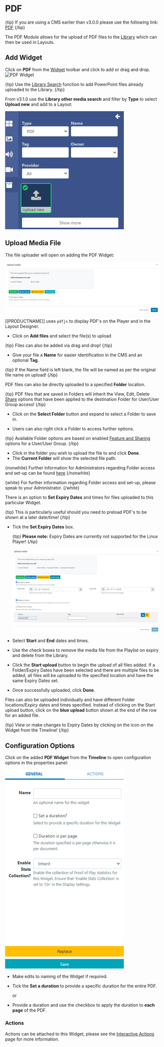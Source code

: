 <!--toc=widgets-->

# PDF

{tip}
If you are using a CMS earlier than v3.0.0 please use the following link: [PDF](media_module_pdf_2.html)
{/tip}

The PDF Module allows for the upload of PDF files to the [Library](media_library.html) which can then be used in Layouts.

## Add Widget

Click on **PDF** from the [Widget](layouts_widgets.html) toolbar and click to add or drag and drop. ![PDF Widget](img/v2_media_pdf_widget.png)

{tip}
Use the [Library Search](layouts_library_search.html) function to add PowerPoint files already uploaded to the Library.
{/tip}


From v3.1.0 use the **Library other media search** and filter by **Type** to select **Upload new** and add to a Layout:

![Upload New](img/v3.1_media_pdf_uploadnew.png)

## Upload Media File

The file uploader will open on adding the PDF Widget:

![PDF Add](img/v3_media_pdf_upload.png)

[[PRODUCTNAME]] uses `pdfjs` to display PDF's on the Player and in the Layout Designer.

- Click on **Add files** and select the file(s) to upload

{tip}
Files can also be added via drag and drop!
{/tip}

- Give your file a **Name** for easier identification in the CMS and an optional **Tag**.

{tip}
If the Name field is left blank, the file will be named as per the original file name on upload!
{/tip}

PDF files can also be directly uploaded to a specified **Folder** location.

{tip}
PDF files that are saved in Folders will inherit the View, Edit, Delete [Share](users_features_and_sharing.html) options that have been applied to the destination Folder for User/User Group access!
{/tip}

- Click on the **Select Folder** button and expand to select a Folder to save in.

- Users can also right click a Folder to access further options.


{tip}
Available Folder options are based on enabled [Feature and Sharing](users_features_and_sharing.html) options for a User/User Group.
{/tip}

- Click in the folder you wish to upload the file to and click **Done**.
-  The **Current Folder** will show the selected file path.

{nonwhite}
Further information for Administrators regarding Folder access and set-up can be found [here](https://xibo.org.uk/docs/setup/folders-administration)
{/nonwhite}

{white}
For further information regarding Folder access and set-up, please speak to your Administrator.
{/white}

There is an option to **Set Expiry Dates** and times for files uploaded to this particular Widget.

{tip}
This is particularly useful should you need to preload PDF's to be shown at a later date/time!
{/tip}



- Tick the **Set Expiry Dates** box.

  {tip}
  **Please note:** Expiry Dates are currently not supported for the Linux Player!
  {/tip}

  ![Expiry Dates](img\v3_media_pdf_expiry_dates.png)

- Select **Start** and **End** dates and times.
- Use the check boxes to remove the media file from the Playlist on expiry and delete from the Library.


- Click the **Start upload** button to begin the upload of all files added. If a Folder/Expiry Dates have been selected and there are multiple files to be added, all files will be uploaded to the specified location and have the same Expiry Dates set.
- Once successfully uploaded, click **Done**.

Files can also be uploaded individually and have different Folder locations/Expiry dates and times specified.
Instead of clicking on the Start upload button, click on the **blue upload** button shown at the end of the row for an added file. 

{tip}
View or make changes to Expiry Dates by clicking on the icon on the Widget from the Timeline!
{/tip}

## Configuration Options

Click on the added **PDF  Widget** from the **Timeline** to open configuration options in the properties panel:

![Edit Options](img/v3.1_media_pdf_edit_options.png)

- Make edits to naming of the Widget if required.

- Tick the **Set a duration** to provide a specific duration for the entire PDF.

  or

- Provide a duration and use the checkbox to apply the duration to **each page** of the PDF.

### Actions

Actions can be attached to this Widget, please see the [Interactive Actions](layouts_interactive_actions.html) page for more information.
